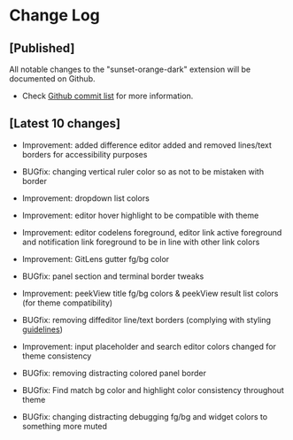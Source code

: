 # Change Log

## [Published]

All notable changes to the "sunset-orange-dark" extension will be documented on Github.

- Check [Github commit list](https://github.com/thekomer/Sunset-orange-VSCode-theme/commits/master) for more information.

## [Latest 10 changes]

- Improvement: added difference editor added and removed lines/text borders for accessibility purposes

- BUGfix: changing vertical ruler color so as not to be mistaken with border

- Improvement: dropdown list colors

- Improvement: editor hover highlight to be compatible with theme

- Improvement: editor codelens foreground, editor link active foreground and notification link foreground to be in line with other link colors

- Improvement: GitLens gutter fg/bg color

- BUGfix: panel section and terminal border tweaks

- Improvement: peekView title fg/bg colors & peekView result list colors (for theme compatibility)

- BUGfix: removing diffeditor line/text borders (complying with styling [guidelines](https://code.visualstudio.com/api/references/theme-color))

- Improvement: input placeholder and search editor colors changed for theme consistency

- BUGfix: removing distracting colored panel border

- BUGfix: Find match bg color and highlight color consistency throughout theme

- BUGfix: changing distracting debugging fg/bg and widget colors to something more muted
